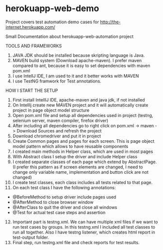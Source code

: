 # herokuapp-web-demo
Project covers test automation demo cases for http://the-internet.herokuapp.com/

Small Documentation about herokuapp-web-automation project

TOOLS AND FRAMEWORKS
1. JAVA JDK should be installed because skripting language is Java.
2. MAVEN build system (Download apache-maven). I prefer maven compared to ant,
because it is easy to set dependencies with maven pom.xml
3. I use IntelIJ IDE, I am used to it and it better works with MAVEN
4. I use TestNG framwork for Test annotations.

HOW I START THE SETUP
1. First install IntellIJ IDE, apache-maven and java jdk, if not installed
2. On IntellIj create new MAVEN project and it will automatically create project in page object model structure
3. Open pom.xml file and setup all dependencies used in project (testng, selenium server, maven compiler, firefox driver)
4. After including all dependencies go to right click on pom.xml -> maven -> Download Sources and refresh the project
5. Download chromedriver and put it in project
6. Create Common pages and pages for each screen. This is page object model pattern which allows to have reusable components
7. I created main methods in Helper class, which are used in most pages
8. With Abstract class I setup the driver and include Helper class
9. I created separate classes of each page which extend by AbstractPage. (I prefer this pattern as if screen elements are changed,
I need to change only variable name, implementation and button click are not changed)
10. I create test classes, each class includes all tests related to that page.
11. On each test class I have the following annotations:
- @BeforeMethod to setup driver include pages used
- @AfterMethod to close browser window
- @AfterClass to quit the driver and close all windows
- @Test for actual test case steps and assertion
12. Important part is testng.xml. We can have multiple xml files if we want to run test cases by groups.
In this testng.xml I included all test classes to run all together.
Also I have testng listener, which creates html report in test-output folder.
13. Final step, run testng.xml file and check reports for test results.
